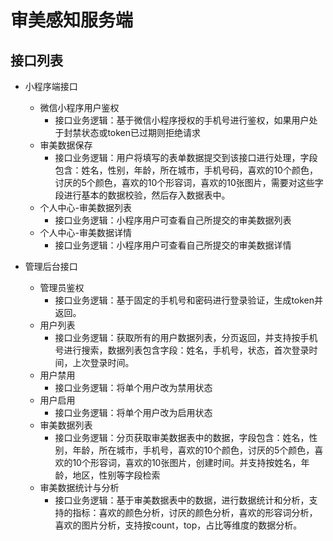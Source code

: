 # 审美感知服务端

## 接口列表

- 小程序端接口
  + 微信小程序用户鉴权
    - 接口业务逻辑：基于微信小程序授权的手机号进行鉴权，如果用户处于封禁状态或token已过期则拒绝请求
  + 审美数据保存
    - 接口业务逻辑：用户将填写的表单数据提交到该接口进行处理，字段包含：姓名，性别，年龄，所在城市，手机号码，喜欢的10个颜色，讨厌的5个颜色，喜欢的10个形容词，喜欢的10张图片，需要对这些字段进行基本的数据校验，然后存入数据表中。
  + 个人中心-审美数据列表
    - 接口业务逻辑：小程序用户可查看自己所提交的审美数据列表
  + 个人中心-审美数据详情
    - 接口业务逻辑：小程序用户可查看自己所提交的审美数据详情

- 管理后台接口
  + 管理员鉴权
    - 接口业务逻辑：基于固定的手机号和密码进行登录验证，生成token并返回。
  + 用户列表
    - 接口业务逻辑：获取所有的用户数据列表，分页返回，并支持按手机号进行搜索，数据列表包含字段：姓名，手机号，状态，首次登录时间，上次登录时间。
  + 用户禁用
    - 接口业务逻辑：将单个用户改为禁用状态
  + 用户启用
    - 接口业务逻辑：将单个用户改为启用状态
  + 审美数据列表
    - 接口业务逻辑：分页获取审美数据表中的数据，字段包含：姓名，性别，年龄，所在城市，手机号，喜欢的10个颜色，讨厌的5个颜色，喜欢的10个形容词，喜欢的10张图片，创建时间。并支持按姓名，年龄，地区，性别等字段检索
  + 审美数据统计与分析
    - 接口业务逻辑：基于审美数据表中的数据，进行数据统计和分析，支持的指标：喜欢的颜色分析，讨厌的颜色分析，喜欢的形容词分析，喜欢的图片分析，支持按count，top，占比等维度的数据分析。
